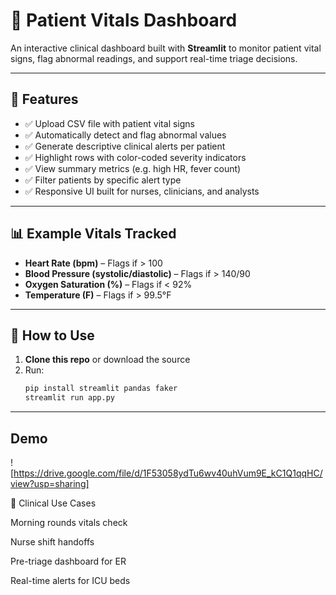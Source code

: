 # 🏥 Patient Vitals Dashboard

An interactive clinical dashboard built with **Streamlit** to monitor patient vital signs, flag abnormal readings, and support real-time triage decisions.

---

## 📌 Features

- ✅ Upload CSV file with patient vital signs
- ✅ Automatically detect and flag abnormal values
- ✅ Generate descriptive clinical alerts per patient
- ✅ Highlight rows with color-coded severity indicators
- ✅ View summary metrics (e.g. high HR, fever count)
- ✅ Filter patients by specific alert type
- ✅ Responsive UI built for nurses, clinicians, and analysts

---

## 📊 Example Vitals Tracked

- **Heart Rate (bpm)** – Flags if > 100
- **Blood Pressure (systolic/diastolic)** – Flags if > 140/90
- **Oxygen Saturation (%)** – Flags if < 92%
- **Temperature (F)** – Flags if > 99.5°F

---

## 📁 How to Use

1. **Clone this repo** or download the source
2. Run:
   ```bash
   pip install streamlit pandas faker
   streamlit run app.py
   
---

## Demo

![https://drive.google.com/file/d/1F53058ydTu6wv40uhVum9E_kC1Q1qqHC/view?usp=sharing]

   
🧠 Clinical Use Cases

Morning rounds vitals check

Nurse shift handoffs

Pre-triage dashboard for ER

Real-time alerts for ICU beds


